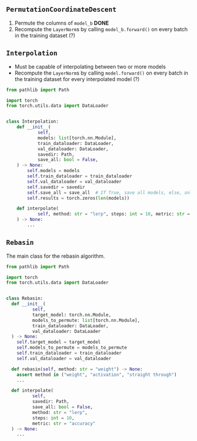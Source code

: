 ## `PermutationCoordinateDescent`

1. Permute the columns of `model_b` **DONE**
2. Recompute the `LayerNorm`s by calling `model_b.forward()`
   on every batch in the training dataset (?)

## `Interpolation`

- Must be capable of interpolating between two or more models
- Recompute the `LayerNorm`s by calling `model.forward()`
   on every batch in the training dataset for every interpolated model (?)

```python
from pathlib import Path

import torch
from torch.utils.data import DataLoader


class Interpolation:
    def __init__(
            self, 
            models: list[torch.nn.Module], 
            train_dataloader: DataLoader, 
            val_dataloader: DataLoader,
            savedir: Path,
            save_all: bool = False,
    ) -> None:
        self.models = models
        self.train_dataloader = train_dataloader
        self.val_dataloader = val_dataloader
        self.savedir = savedir
        self.save_all = save_all  # If True, save all models, else, only the best
        self.results = torch.zeros(len(models))

    def interpolate(
            self, method: str = "lerp", steps: int = 10, metric: str = "accuracy"
    ) -> None:
        ...
```

## `Rebasin`

The main class for the rebasin algorithm.

```python
from pathlib import Path

import torch
from torch.utils.data import DataLoader


class Rebasin:
  def __init__(
          self,
          target_model: torch.nn.Module,
          models_to_permute: list[torch.nn.Module],
          train_dataloader: DataLoader,
          val_dataloader: DataLoader
  ) -> None:
    self.target_model = target_model
    self.models_to_permute = models_to_permute
    self.train_dataloader = train_dataloader
    self.val_dataloader = val_dataloader

  def rebasin(self, method: str = "weight") -> None:
    assert method in ("weight", "activation", "straight through")
    ...

  def interpolate(
          self,
          savedir: Path,
          save_all: bool = False,
          method: str = "lerp",
          steps: int = 10,
          metric: str = "accuracy"
  ) -> None:
    ...
```
